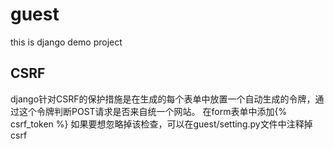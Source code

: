 # guest
this is django demo project

## CSRF
django针对CSRF的保护措施是在生成的每个表单中放置一个自动生成的令牌，通过这个令牌判断POST请求是否来自统一个网站。
在form表单中添加{%  csrf_token %}
如果要想忽略掉该检查，可以在guest/setting.py文件中注释掉csrf
